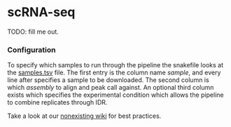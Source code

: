 # scRNA-seq
TODO: fill me out.

### Configuration
To specify which samples to run through the pipeline the snakefile looks at the [samples.tsv](https://github.com/vanheeringen-lab/snakemake-workflows/blob/master/workflows/atac_seq/samples.tsv) file. The first entry is the column name *sample*, and every line after specifies a sample to be downloaded. The second column is which *assembly* to align and peak call against. An optional third column exists which specifies the experimental condition which allows the pipeline to combine replicates through IDR.

Take a look at our [nonexisting wiki](https://github.com/vanheeringen-lab/snakemake-workflows/wiki/2.3-ATAC-seq) for best practices.
